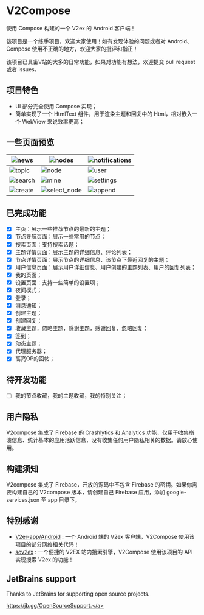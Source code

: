 # V2Compose
使用 Compose 构建的一个 V2ex 的 Android 客户端！

该项目是一个练手项目，欢迎大家使用！如有发现体验的问题或者对 Android、Compose 使用不正确的地方，欢迎大家的批评和指正！

该项目已具备V站的大多的日常功能，如果对功能有想法，欢迎提交 pull request 或者 issues。

## 项目特色

* UI 部分完全使用 Compose 实现；
* 简单实现了一个 HtmlText 组件，用于渲染主题和回复中的 Html，相对嵌入一个 WebView 来说效率更高；

## 一些页面预览

| ![news](https://github.com/cooaer/v2compose/blob/master/.github/screenshots/news.jpg?raw=true)     | ![nodes](https://github.com/cooaer/v2compose/blob/master/.github/screenshots/nodes.jpg?raw=true)             | ![notifications](https://github.com/cooaer/v2compose/blob/master/.github/screenshots/notifications.jpg?raw=true) |
|----------------------------------------------------------------------------------------------------|--------------------------------------------------------------------------------------------------------------|----------------------------------------------------------------------------------------------------------------|
| ![topic](https://github.com/cooaer/v2compose/blob/master/.github/screenshots/topic.jpg?raw=true)   | ![node](https://github.com/cooaer/v2compose/blob/master/.github/screenshots/node.jpg?raw=true)               | ![user](https://github.com/cooaer/v2compose/blob/master/.github/screenshots/user.jpg?raw=true)                 |
| ![search](https://github.com/cooaer/v2compose/blob/master/.github/screenshots/search.jpg?raw=true) | ![mine](https://github.com/cooaer/v2compose/blob/master/.github/screenshots/mine.jpg?raw=true)               | ![settings](https://github.com/cooaer/v2compose/blob/master/.github/screenshots/settings.jpg?raw=true) |
| ![create](https://github.com/cooaer/v2compose/blob/master/.github/screenshots/create.jpg?raw=true) | ![select_node](https://github.com/cooaer/v2compose/blob/master/.github/screenshots/select_node.jpg?raw=true) | ![append](https://github.com/cooaer/v2compose/blob/master/.github/screenshots/append.jpg?raw=true)             |

## 已完成功能

- [x] 主页：展示一些推荐节点的最新的主题；
- [x] 节点导航页面：展示一些常用的节点；
- [x] 搜索页面：支持搜索话题；
- [x] 主题详情页面：展示主题的详细信息、评论列表；
- [x] 节点详情页面：展示节点的详细信息、该节点下最近回复的主题；
- [x] 用户信息页面：展示用户详细信息、用户创建的主题列表、用户的回复列表；
- [x] 我的页面；
- [x] 设置页面：支持一些简单的设置项；
- [x] 夜间模式；
- [x] 登录；
- [x] 消息通知；
- [x] 创建主题；
- [x] 创建回复；
- [x] 收藏主题，忽略主题，感谢主题，感谢回复，忽略回复；
- [x] 签到；
- [x] 动态主题；
- [x] 代理服务器；
- [x] 高亮OP的回帖；

## 待开发功能

- [ ] 我的节点收藏，我的主题收藏，我的特别关注；

## 用户隐私

V2compose 集成了 Firebase 的 Crashlytics 和 Analytics 功能，仅用于收集崩溃信息、统计基本的应用活跃信息，没有收集任何用户隐私相关的数据。请放心使用。

## 构建须知

V2compose 集成了 Firebase，开放的源码中不包含 Firebase 的密钥。如果你需要构建自己的 V2compose 版本，请创建自己 Firebase 应用，添加 google-services.json 至 app 目录下。

## 特别感谢

* [V2er-app/Android](https://github.com/v2er-app/Android) : 一个 Android 端的 V2ex 客户端，V2Compose 使用该项目的部分网络相关代码！
* [sov2ex](https://github.com/Bynil/sov2ex) : 一个便捷的 V2EX 站内搜索引擎，V2Compose 使用该项目的 API 实现搜索 V2ex 的功能！

## JetBrains support
Thanks to JetBrains for supporting open source projects.

<a href="https://jb.gg/OpenSourceSupport" target="_blank">https://jb.gg/OpenSourceSupport.</a>